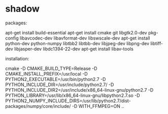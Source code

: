 # shadow
packages:

apt-get install build-essential
apt-get install cmake git libgtk2.0-dev pkg-config libavcodec-dev libavformat-dev libswscale-dev
apt-get install python-dev python-numpy libtbb2 libtbb-dev libjpeg-dev libpng-dev libtiff-dev libjasper-dev libdc1394-22-dev
apt-get install libav-tools

installation:

cmake -D CMAKE_BUILD_TYPE=Release -D CMAKE_INSTALL_PREFIX=/usr/local -D PYTHON2_EXECUTABLE=/usr/bin/python2.7 -D PYTHON_INCLUDE_DIR=/usr/include/python2.7/ -D PYTHON_INCLUDE_DIR2=/usr/include/x86_64-linux-gnu/python2.7 -D PYTHON_LIBRARY=/usr/lib/x86_64-linux-gnu/libpython2.7.so -D PYTHON2_NUMPY_INCLUDE_DIRS=/usr/lib/python2.7/dist-packages/numpy/core/include/ -D WITH_FFMPEG=ON ..
